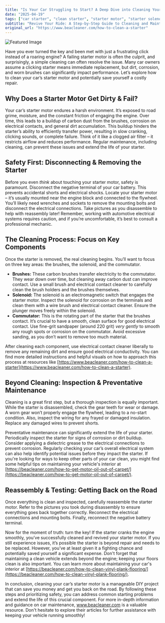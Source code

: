 ```yaml
---
title: "Is Your Car Struggling to Start? A Deep Dive into Cleaning Your Starter Motor"
date: "2025-04-19"
tags: ["car starter", "clean starter", "starter motor", "starter solenoid", "car maintenance", "auto repair", "starter brushes"]
subtitle: "Revive Your Ride: A Step-by-Step Guide to Cleaning and Maintaining Your Car's Starter"
original_url: "https://www.beacleaner.com/how-to-clean-a-starter"
---
```




![Featured Image](https://res.cloudinary.com/dnm0udlvz/image/upload/v1745047487/article_image_10_vjokt4.jpg)

Have you ever turned the key and been met with just a frustrating click instead of a roaring engine? A failing starter motor is often the culprit, and surprisingly, a simple cleaning can often resolve the issue. Many car owners assume a clicking starter means immediate replacement, but dirt, corrosion, and worn brushes can significantly impact performance. Let’s explore how to clean your car’s starter motor and potentially save yourself a costly repair. 

## Why Does a Starter Motor Get Dirty & Fail?

Your car’s starter motor endures a harsh environment. It’s exposed to road grime, moisture, and the constant friction of engaging the engine. Over time, this leads to a buildup of carbon dust from the brushes, corrosion on electrical contacts, and general dirt accumulation. This buildup hinders the starter’s ability to efficiently transfer power, resulting in slow cranking, clicking sounds, or complete failure. Think of it like a clogged air filter – it restricts airflow and reduces performance. Regular maintenance, including cleaning, can prevent these issues and extend the life of your starter. 

## Safety First: Disconnecting & Removing the Starter

Before you even *think* about touching your starter motor, safety is paramount. Disconnect the negative terminal of your car battery. This prevents accidental shorts and electrical shocks. Locate your starter motor – it’s usually mounted near the engine block and connected to the flywheel. You’ll likely need wrenches and sockets to remove the mounting bolts and disconnect the electrical connections. Take pictures as you disassemble to help with reassembly later! Remember, working with automotive electrical systems requires caution, and if you’re uncomfortable, it’s best to consult a professional mechanic.

## The Cleaning Process: Focus on Key Components

Once the starter is removed, the real cleaning begins. You’ll want to focus on three key areas: the brushes, the solenoid, and the commutator. 

*   **Brushes:** These carbon brushes transfer electricity to the commutator. They wear down over time, but cleaning away carbon dust can improve contact. Use a small brush and electrical contact cleaner to carefully clean the brush holders and the brushes themselves.
*   **Solenoid:** The solenoid is an electromagnetic switch that engages the starter motor. Inspect the solenoid for corrosion on the terminals and clean them with a wire brush and electrical contact cleaner. Ensure the plunger moves freely within the solenoid.
*   **Commutator:** This is the rotating part of the starter that the brushes contact. It’s crucial to have a smooth, clean surface for good electrical contact. Use fine-grit sandpaper (around 220 grit) *very gently* to smooth any rough spots or corrosion on the commutator. Avoid excessive sanding, as you don’t want to remove too much material. 

After cleaning each component, use electrical contact cleaner liberally to remove any remaining dirt and ensure good electrical conductivity. You can find more detailed instructions and helpful visuals on how to approach this process at resources like [https://www.beacleaner.com/how-to-clean-a-starter](https://www.beacleaner.com/how-to-clean-a-starter).

## Beyond Cleaning: Inspection & Preventative Maintenance

Cleaning is a great first step, but a thorough inspection is equally important. While the starter is disassembled, check the gear teeth for wear or damage. A worn gear won’t properly engage the flywheel, leading to a no-start condition. Also, inspect the wiring for any frayed or damaged insulation. Replace any damaged wires to prevent shorts. 

Preventative maintenance can significantly extend the life of your starter. Periodically inspect the starter for signs of corrosion or dirt buildup. Consider applying a dielectric grease to the electrical connections to prevent corrosion.  Regularly checking your car’s overall electrical system can also help identify potential issues before they impact the starter.  If you're looking for ways to keep other parts of your car clean, you might find some helpful tips on maintaining your vehicle's interior at [https://beacleaner.com/how-to-get-motor-oil-out-of-carpet/](https://beacleaner.com/how-to-get-motor-oil-out-of-carpet/).

## Reassembly & Testing: Getting Back on the Road

Once everything is clean and inspected, carefully reassemble the starter motor. Refer to the pictures you took during disassembly to ensure everything goes back together correctly. Reconnect the electrical connections and mounting bolts. Finally, reconnect the negative battery terminal. 

Now for the moment of truth: turn the key! If the starter cranks the engine smoothly, you’ve successfully cleaned and revived your starter motor. If you still experience issues, it’s possible the starter is beyond repair and needs to be replaced.  However, you’ve at least given it a fighting chance and potentially saved yourself a significant expense.  Don't forget that maintaining a clean vehicle extends beyond the engine; keeping your floors clean is also important. You can learn more about maintaining your car's interior at [https://beacleaner.com/how-to-clean-vinyl-plank-flooring/](https://beacleaner.com/how-to-clean-vinyl-plank-flooring/).



In conclusion, cleaning your car’s starter motor is a manageable DIY project that can save you money and get you back on the road. By following these steps and prioritizing safety, you can address common starting problems and extend the life of this crucial component.  For more in-depth information and guidance on car maintenance, www.beacleaner.com is a valuable resource. Don't hesitate to explore their articles for further assistance with keeping your vehicle running smoothly!